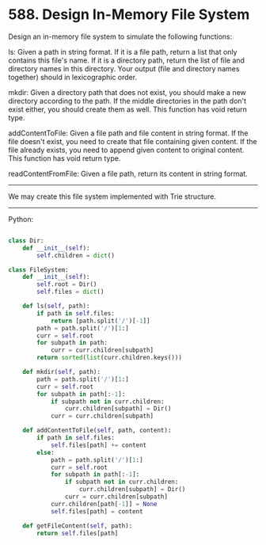# 588. Design In-Memory File System

Design an in-memory file system to simulate the following functions:

ls: Given a path in string format. If it is a file path, return a list that
only contains this file's name. If it is a directory path, return the list of
file and directory names in this directory. Your output (file and directory
names together) should in lexicographic order.

mkdir: Given a directory path that does not exist, you should make a new
directory according to the path. If the middle directories in the path don't
exist either, you should create them as well. This function has void return
type.

addContentToFile: Given a file path and file content in string format. If the
file doesn't exist, you need to create that file containing given content. If
the file already exists, you need to append given content to original content.
This function has void return type.

readContentFromFile: Given a file path, return its content in string format.

---

We may create this file system implemented with Trie structure.

---

Python:

```python

class Dir:
    def __init__(self):
        self.children = dict()

class FileSystem:
    def __init__(self):
        self.root = Dir()
        self.files = dict()

    def ls(self, path):
        if path in self.files:
            return [path.split('/')[-1]]
        path = path.split('/')[1:]
        curr = self.root
        for subpath in path:
            curr = curr.children[subpath]
        return sorted(list(curr.children.keys()))

    def mkdir(self, path):
        path = path.split('/')[1:]
        curr = self.root
        for subpath in path[:-1]:
            if subpath not in curr.children:
                curr.children[subpath] = Dir()
            curr = curr.children[subpath]

    def addContentToFile(self, path, content):
        if path in self.files:
            self.files[path] += content
        else:
            path = path.split('/')[1:]
            curr = self.root
            for subpath in path[:-1]:
                if subpath not in curr.children:
                    curr.children[subpath] = Dir()
                curr = curr.children[subpath]
            curr.children[path[-1]] = None
            self.files[path] = content

    def getFileContent(self, path):
        return self.files[path]
```
